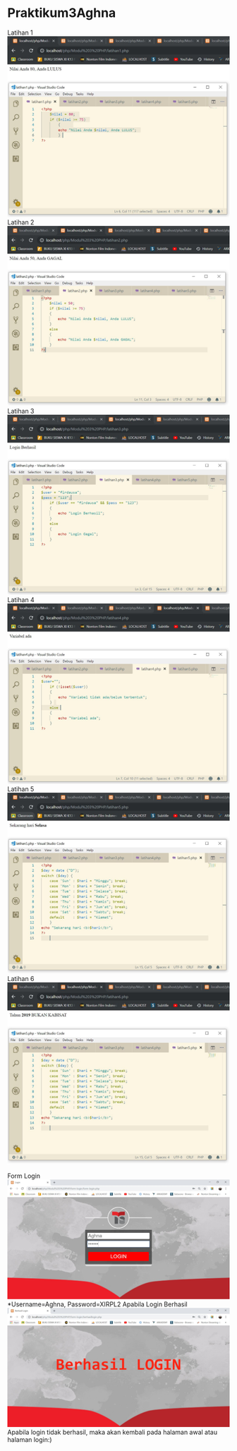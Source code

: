 # Praktikum3Aghna
Latihan 1
![alt text](https://github.com/aghnaz/Praktikum3Aghna/blob/master/Latihan1.JPG)
Latihan 2
![alt text](https://github.com/aghnaz/Praktikum3Aghna/blob/master/Latihan2.JPG)
Latihan 3
![alt text](https://github.com/aghnaz/Praktikum3Aghna/blob/master/Latihan3.JPG)
Latihan 4
![alt text](https://github.com/aghnaz/Praktikum3Aghna/blob/master/Latihan4.JPG)
Latihan 5
![alt text](https://github.com/aghnaz/Praktikum3Aghna/blob/master/Latihan5.JPG)
Latihan 6
![alt text](https://github.com/aghnaz/Praktikum3Aghna/blob/master/Latihan6.JPG)

Form Login
![alt text](https://github.com/aghnaz/Praktikum3Aghna/blob/master/Form-login.JPG)
*Username=Aghna, Password=XIRPL2
Apabila Login Berhasil
![alt text](https://github.com/aghnaz/Praktikum3Aghna/blob/master/Berhasil-login.JPG)
Apabila login tidak berhasil, maka akan kembali pada halaman awal atau halaman login:)
